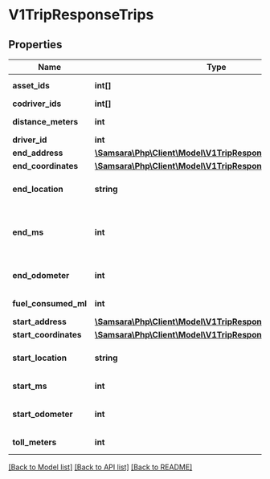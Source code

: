 # V1TripResponseTrips

## Properties
Name | Type | Description | Notes
------------ | ------------- | ------------- | -------------
**asset_ids** | **int[]** | List of associated asset IDs | [optional] 
**codriver_ids** | **int[]** | List of codriver IDs | [optional] 
**distance_meters** | **int** | Length of the trip in meters. | [optional] 
**driver_id** | **int** | ID of the driver. | [optional] 
**end_address** | [**\Samsara\Php\Client\Model\V1TripResponseEndAddress**](V1TripResponseEndAddress.md) |  | [optional] 
**end_coordinates** | [**\Samsara\Php\Client\Model\V1TripResponseEndCoordinates**](V1TripResponseEndCoordinates.md) |  | [optional] 
**end_location** | **string** | Geocoded street address of start (latitude, longitude) coordinates. | [optional] 
**end_ms** | **int** | End of the trip in UNIX milliseconds. Ongoing trips are indicated by an endMs value of 9223372036854775807. | [optional] 
**end_odometer** | **int** | Odometer reading (in meters) at the end of the trip. | [optional] 
**fuel_consumed_ml** | **int** | Amount in milliliters of fuel consumed on this trip. | [optional] 
**start_address** | [**\Samsara\Php\Client\Model\V1TripResponseStartAddress**](V1TripResponseStartAddress.md) |  | [optional] 
**start_coordinates** | [**\Samsara\Php\Client\Model\V1TripResponseStartCoordinates**](V1TripResponseStartCoordinates.md) |  | [optional] 
**start_location** | **string** | Geocoded street address of start (latitude, longitude) coordinates. | [optional] 
**start_ms** | **int** | Beginning of the trip in UNIX milliseconds. | [optional] 
**start_odometer** | **int** | Odometer reading (in meters) at the beginning of the trip. | [optional] 
**toll_meters** | **int** | Length in meters trip spent on toll roads. | [optional] 

[[Back to Model list]](../../README.md#documentation-for-models) [[Back to API list]](../../README.md#documentation-for-api-endpoints) [[Back to README]](../../README.md)

